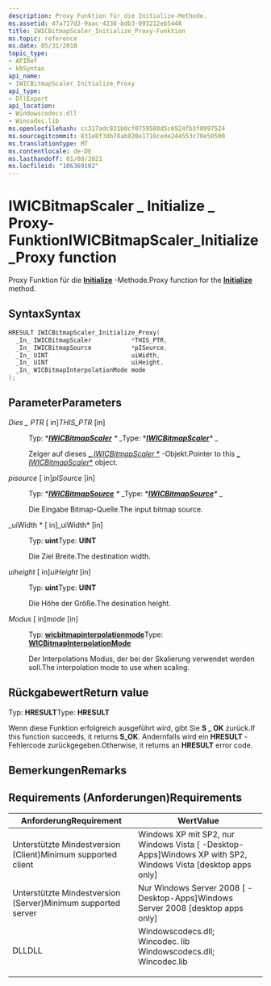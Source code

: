 ```yaml
---
description: Proxy Funktion für die Initialize-Methode.
ms.assetid: 47a717d2-9aac-4230-bdb3-093212eb5448
title: IWICBitmapScaler_Initialize_Proxy-Funktion
ms.topic: reference
ms.date: 05/31/2018
topic_type:
- APIRef
- kbSyntax
api_name:
- IWICBitmapScaler_Initialize_Proxy
api_type:
- DllExport
api_location:
- Windowscodecs.dll
- Wincodec.lib
ms.openlocfilehash: cc317adc831b0cf0759580d5c6924fb3f0997524
ms.sourcegitcommit: 831e8f3db78ab820e1710cede244553c70e50500
ms.translationtype: MT
ms.contentlocale: de-DE
ms.lasthandoff: 01/08/2021
ms.locfileid: "106369102"
---
```

# <a name="iwicbitmapscaler_initialize_proxy-function"></a><span data-ttu-id="b01bd-103">IWICBitmapScaler \_ Initialize \_ Proxy-Funktion</span><span class="sxs-lookup"><span data-stu-id="b01bd-103">IWICBitmapScaler\_Initialize\_Proxy function</span></span>

<span data-ttu-id="b01bd-104">Proxy Funktion für die [**Initialize**](/windows/desktop/api/Wincodec/nf-wincodec-iwicbitmapscaler-initialize) -Methode.</span><span class="sxs-lookup"><span data-stu-id="b01bd-104">Proxy function for the [**Initialize**](/windows/desktop/api/Wincodec/nf-wincodec-iwicbitmapscaler-initialize) method.</span></span>

## <a name="syntax"></a><span data-ttu-id="b01bd-105">Syntax</span><span class="sxs-lookup"><span data-stu-id="b01bd-105">Syntax</span></span>


```C++
HRESULT IWICBitmapScaler_Initialize_Proxy(
  _In_ IWICBitmapScaler           *THIS_PTR,
  _In_ IWICBitmapSource           *pISource,
  _In_ UINT                       uiWidth,
  _In_ UINT                       uiHeight,
  _In_ WICBitmapInterpolationMode mode
);
```



## <a name="parameters"></a><span data-ttu-id="b01bd-106">Parameter</span><span class="sxs-lookup"><span data-stu-id="b01bd-106">Parameters</span></span>

<dl> <dt>

<span data-ttu-id="b01bd-107">*Dies \_ PTR* \[ in\]</span><span class="sxs-lookup"><span data-stu-id="b01bd-107">*THIS\_PTR* \[in\]</span></span>
</dt> <dd>

<span data-ttu-id="b01bd-108">Typ: \**[**IWICBitmapScaler**](/windows/desktop/api/Wincodec/nn-wincodec-iwicbitmapscaler) \** _</span><span class="sxs-lookup"><span data-stu-id="b01bd-108">Type: \**[**IWICBitmapScaler**](/windows/desktop/api/Wincodec/nn-wincodec-iwicbitmapscaler)\** _</span></span>

<span data-ttu-id="b01bd-109">Zeiger auf dieses [_ *IWICBitmapScaler* \*](/windows/desktop/api/Wincodec/nn-wincodec-iwicbitmapscaler) -Objekt.</span><span class="sxs-lookup"><span data-stu-id="b01bd-109">Pointer to this [_ *IWICBitmapScaler*\*](/windows/desktop/api/Wincodec/nn-wincodec-iwicbitmapscaler) object.</span></span>

</dd> <dt>

<span data-ttu-id="b01bd-110">*pisource* \[ in\]</span><span class="sxs-lookup"><span data-stu-id="b01bd-110">*pISource* \[in\]</span></span>
</dt> <dd>

<span data-ttu-id="b01bd-111">Typ: \**[**IWICBitmapSource**](/windows/desktop/api/Wincodec/nn-wincodec-iwicbitmapsource) \** _</span><span class="sxs-lookup"><span data-stu-id="b01bd-111">Type: \**[**IWICBitmapSource**](/windows/desktop/api/Wincodec/nn-wincodec-iwicbitmapsource)\** _</span></span>

<span data-ttu-id="b01bd-112">Die Eingabe Bitmap-Quelle.</span><span class="sxs-lookup"><span data-stu-id="b01bd-112">The input bitmap source.</span></span>

</dd> <dt>

<span data-ttu-id="b01bd-113">_uiWidth \* \[ in\]</span><span class="sxs-lookup"><span data-stu-id="b01bd-113">_uiWidth\* \[in\]</span></span>
</dt> <dd>

<span data-ttu-id="b01bd-114">Typ: **uint**</span><span class="sxs-lookup"><span data-stu-id="b01bd-114">Type: **UINT**</span></span>

<span data-ttu-id="b01bd-115">Die Ziel Breite.</span><span class="sxs-lookup"><span data-stu-id="b01bd-115">The destination width.</span></span>

</dd> <dt>

<span data-ttu-id="b01bd-116">*uiheight* \[ in\]</span><span class="sxs-lookup"><span data-stu-id="b01bd-116">*uiHeight* \[in\]</span></span>
</dt> <dd>

<span data-ttu-id="b01bd-117">Typ: **uint**</span><span class="sxs-lookup"><span data-stu-id="b01bd-117">Type: **UINT**</span></span>

<span data-ttu-id="b01bd-118">Die Höhe der Größe.</span><span class="sxs-lookup"><span data-stu-id="b01bd-118">The desination height.</span></span>

</dd> <dt>

<span data-ttu-id="b01bd-119">*Modus* \[ in\]</span><span class="sxs-lookup"><span data-stu-id="b01bd-119">*mode* \[in\]</span></span>
</dt> <dd>

<span data-ttu-id="b01bd-120">Typ: **[ **wicbitmapinterpolationmode**](/windows/desktop/api/Wincodec/ne-wincodec-wicbitmapinterpolationmode)**</span><span class="sxs-lookup"><span data-stu-id="b01bd-120">Type: **[**WICBitmapInterpolationMode**](/windows/desktop/api/Wincodec/ne-wincodec-wicbitmapinterpolationmode)**</span></span>

<span data-ttu-id="b01bd-121">Der Interpolations Modus, der bei der Skalierung verwendet werden soll.</span><span class="sxs-lookup"><span data-stu-id="b01bd-121">The interpolation mode to use when scaling.</span></span>

</dd> </dl>

## <a name="return-value"></a><span data-ttu-id="b01bd-122">Rückgabewert</span><span class="sxs-lookup"><span data-stu-id="b01bd-122">Return value</span></span>

<span data-ttu-id="b01bd-123">Typ: **HRESULT**</span><span class="sxs-lookup"><span data-stu-id="b01bd-123">Type: **HRESULT**</span></span>

<span data-ttu-id="b01bd-124">Wenn diese Funktion erfolgreich ausgeführt wird, gibt Sie **S \_ OK** zurück.</span><span class="sxs-lookup"><span data-stu-id="b01bd-124">If this function succeeds, it returns **S\_OK**.</span></span> <span data-ttu-id="b01bd-125">Andernfalls wird ein **HRESULT** -Fehlercode zurückgegeben.</span><span class="sxs-lookup"><span data-stu-id="b01bd-125">Otherwise, it returns an **HRESULT** error code.</span></span>

## <a name="remarks"></a><span data-ttu-id="b01bd-126">Bemerkungen</span><span class="sxs-lookup"><span data-stu-id="b01bd-126">Remarks</span></span>

## <a name="requirements"></a><span data-ttu-id="b01bd-127">Requirements (Anforderungen)</span><span class="sxs-lookup"><span data-stu-id="b01bd-127">Requirements</span></span>



| <span data-ttu-id="b01bd-128">Anforderung</span><span class="sxs-lookup"><span data-stu-id="b01bd-128">Requirement</span></span> | <span data-ttu-id="b01bd-129">Wert</span><span class="sxs-lookup"><span data-stu-id="b01bd-129">Value</span></span> |
|-------------------------------------|------------------------------------------------------------------------------------------------------------------------------------------------------------------|
| <span data-ttu-id="b01bd-130">Unterstützte Mindestversion (Client)</span><span class="sxs-lookup"><span data-stu-id="b01bd-130">Minimum supported client</span></span><br/> | <span data-ttu-id="b01bd-131">Windows XP mit SP2, nur Windows Vista \[ -Desktop-Apps\]</span><span class="sxs-lookup"><span data-stu-id="b01bd-131">Windows XP with SP2, Windows Vista \[desktop apps only\]</span></span><br/>                                                                                              |
| <span data-ttu-id="b01bd-132">Unterstützte Mindestversion (Server)</span><span class="sxs-lookup"><span data-stu-id="b01bd-132">Minimum supported server</span></span><br/> | <span data-ttu-id="b01bd-133">Nur Windows Server 2008 \[ -Desktop-Apps\]</span><span class="sxs-lookup"><span data-stu-id="b01bd-133">Windows Server 2008 \[desktop apps only\]</span></span><br/>                                                                                                             |
| <span data-ttu-id="b01bd-134">DLL</span><span class="sxs-lookup"><span data-stu-id="b01bd-134">DLL</span></span><br/>                      | <dl> <span data-ttu-id="b01bd-135"><dt>Windowscodecs.dll; </dt> <dt>Wincodec. lib</dt></span><span class="sxs-lookup"><span data-stu-id="b01bd-135"><dt>Windowscodecs.dll; </dt> <dt>Wincodec.lib</dt></span></span> </dl> |



 

 




